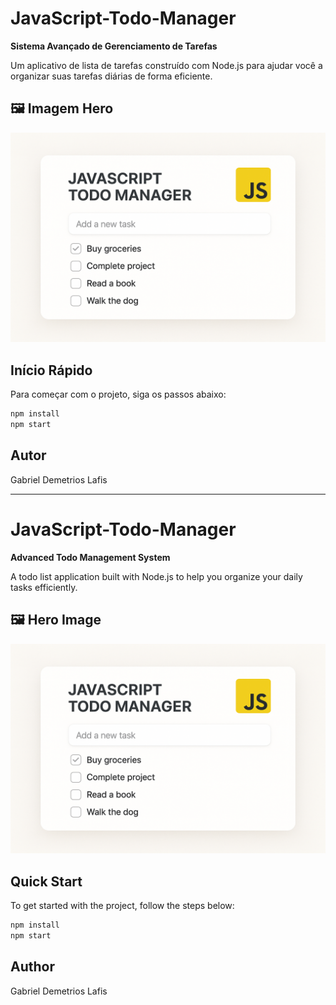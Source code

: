 # JavaScript-Todo-Manager

**Sistema Avançado de Gerenciamento de Tarefas**

Um aplicativo de lista de tarefas construído com Node.js para ajudar você a organizar suas tarefas diárias de forma eficiente.

## 🖼️ Imagem Hero

![JavaScript Todo Manager Hero Image](hero_image.png)

## Início Rápido

Para começar com o projeto, siga os passos abaixo:

```bash
npm install
npm start
```

## Autor

Gabriel Demetrios Lafis

---

# JavaScript-Todo-Manager

**Advanced Todo Management System**

A todo list application built with Node.js to help you organize your daily tasks efficiently.

## 🖼️ Hero Image

![JavaScript Todo Manager Hero Image](hero_image.png)

## Quick Start

To get started with the project, follow the steps below:

```bash
npm install
npm start
```

## Author

Gabriel Demetrios Lafis

